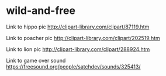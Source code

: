 # wild-and-free

Link to hippo pic
http://clipart-library.com/clipart/87119.htm

Link to poacher pic
http://clipart-library.com/clipart/202519.htm

Link to lion pic
http://clipart-library.com/clipart/288924.htm

Link to game over sound
https://freesound.org/people/satchdev/sounds/325413/
